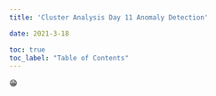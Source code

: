 ```yaml
---
title: 'Cluster Analysis Day 11 Anomaly Detection'

date: 2021-3-18

toc: true
toc_label: "Table of Contents" 
---
```



😁